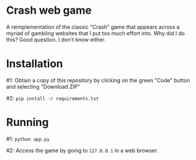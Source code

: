 # Crash web game
A reimplementation of the classic "Crash" game that appears across a myriad of gambling websites that I put too much effort into. Why did I do this? Good question. I don't know either.

# Installation

#1: Obtain a copy of this repository by clicking on the green "Code" button and selecting "Download ZIP"

#2: ```pip install -r requirements.txt```

# Running

#1: ```python app.py```

#2: Access the game by going to ```127.0.0.1``` in a web browser.
